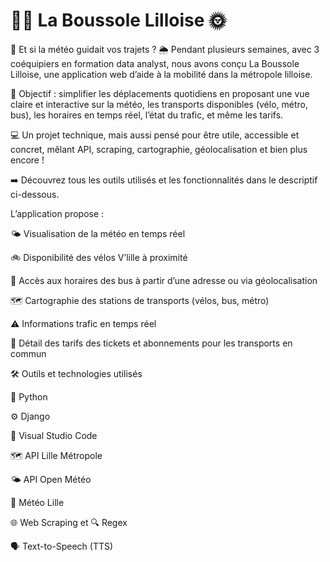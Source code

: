# 🚴‍♀️ La Boussole Lilloise 🌞


🚦 Et si la météo guidait vos trajets ? 🌦️
Pendant plusieurs semaines, avec 3 coéquipiers en formation data analyst, nous avons conçu La Boussole Lilloise, une application web d’aide à la mobilité dans la métropole lilloise.

📍 Objectif : simplifier les déplacements quotidiens en proposant une vue claire et interactive sur la météo, les transports disponibles (vélo, métro, bus), les horaires en temps réel, l’état du trafic, et même les tarifs.

💻 Un projet technique, mais aussi pensé pour être utile, accessible et concret, mêlant API, scraping, cartographie, géolocalisation et bien plus encore !

➡️ Découvrez tous les outils utilisés et les fonctionnalités dans le descriptif ci-dessous.  


L’application propose :

🌤️ Visualisation de la météo en temps réel

🚲 Disponibilité des vélos V’lille à proximité

🚌 Accès aux horaires des bus à partir d’une adresse ou via géolocalisation

🗺️ Cartographie des stations de transports (vélos, bus, métro)

⚠️ Informations trafic en temps réel

🎫 Détail des tarifs des tickets et abonnements pour les transports en commun


🛠️ Outils et technologies utilisés 

🐍 Python

⚙️ Django

📝 Visual Studio Code

🗺️ API Lille Métropole 

🌤️ API Open Météo

📡 Météo Lille

🌐 Web Scraping et 🔍 Regex

🗣️ Text-to-Speech (TTS)

